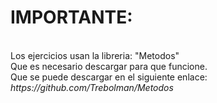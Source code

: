 <h1>IMPORTANTE:</h1> <br>
Los ejercicios usan la libreria: "Metodos" <br>
Que es necesario descargar para que funcione. <br>
Que se puede descargar en el siguiente enlace: <i>https://github.com/Trebolman/Metodos</i>
